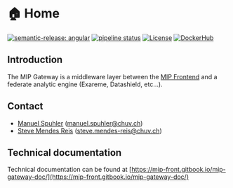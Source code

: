 # 🏠 Home

[![semantic-release: angular](https://img.shields.io/badge/semantic--release-angular-e10079?logo=semantic-release)](https://github.com/semantic-release/semantic-release) [![pipeline status](https://gitlab.com/sibmip/gateway/badges/main/pipeline.svg)](https://gitlab.com/sibmip/gateway/-/commits/main) [![License](https://img.shields.io/badge/license-Apache--2.0-blue.svg)](http://www.apache.org/licenses/LICENSE-2.0) [![DockerHub](https://img.shields.io/badge/docker-hbpmip%2Fgateway-008bb8.svg)](https://hub.docker.com/r/hbpmip/gateway/)

## Introduction

The MIP Gateway is a middleware layer between the [MIP Frontend](https://github.com/HBPMedical/portal-frontend) and a federate analytic engine (Exareme, Datashield, etc...).

## Contact

* [Manuel Spuhler](https://github.com/nicedexter) ([manuel.spuhler@chuv.ch](mailto:manuel.spuhler@chuv.ch))
* [Steve Mendes Reis](https://github.com/M4n0x) ([steve.mendes-reis@chuv.ch](mailto:steve.mendes-reis@chuv.ch))

## Technical documentation

Technical documentation can be found at [https://mip-front.gitbook.io/mip-gateway-doc/](https://mip-front.gitbook.io/mip-gateway-doc/)

